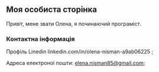   
##  Моя особиста сторінка
Привіт, мене звати  Олена,  я починаючий  програміст.

### Контактна інформація

Профіль Linedin
linkedin.com/in/olena-nisman-a9ab06225 ;

Адреса електроної пошти:
elena.nisman85@gmail.com;



